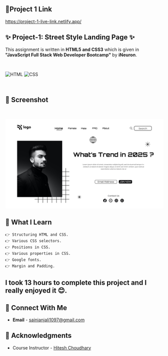 ## 🔗Project 1 Link

https://project-1-live-link.netlify.app/

## ✨ Project-1: Street Style Landing Page ✨

This assignment is written in **HTML5 and CSS3** which is given in **"JavaScript Full Stack Web Developer Bootcamp"** by **iNeuron**.

<br>

![HTML](https://img.shields.io/badge/html5%20-%23E34F26.svg?&style=for-the-badge&logo=html5&logoColor=white) ![CSS](https://img.shields.io/badge/css3%20-%231572B6.svg?&style=for-the-badge&logo=css3&logoColor=white)

<br>

## 📌 Screenshot

<br>

![image](./1.png "Template Screenshot")

## 📌 What I Learn

    👉 Structuring HTML and CSS.
    👉 Various CSS selectors.
    👉 Positions in CSS.
    👉 Various properties in CSS.
    👉 Google fonts.
    👉 Margin and Padding.

## I took 13 hours to complete this project and I really enjoyed it 😊.

## 💬 Connect With Me

- **Email** - sainianjali1097@gmail.com

## 📌 Acknowledgments

- Course Instructor - [Hitesh Choudhary](https://github.com/hiteshchoudhary)
